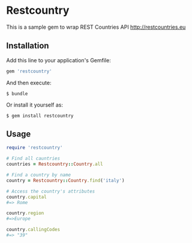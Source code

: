 # Restcountry

This is a sample gem to wrap REST Countries API http://restcountries.eu

## Installation

Add this line to your application's Gemfile:

```ruby
gem 'restcountry'
```

And then execute:

    $ bundle

Or install it yourself as:

    $ gem install restcountry

## Usage

```ruby
require 'restcountry'

# Find all cauntries
countries = Restcountry::Country.all

# Find a country by name
country = Restcountry::Country.find('italy')

# Access the country's attributes
country.capital
#=> Rome

country.region
#=>Europe

country.callingCodes
#=> "39"

```
